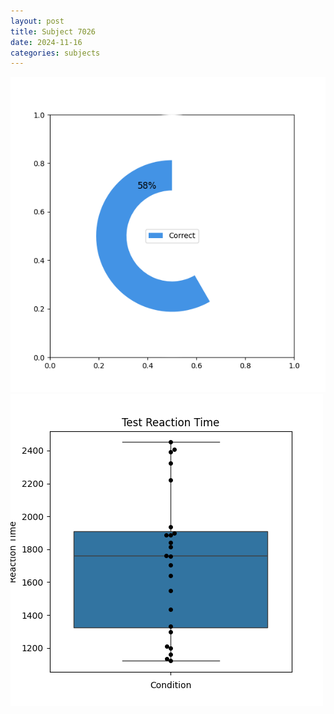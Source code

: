 ```yaml
---
layout: post
title: Subject 7026
date: 2024-11-16
categories: subjects
---
```


![](data/7026/run-4/7026_FN_acc_test.png)
![](data/7026/run-4/7026_FN_rt.png)
